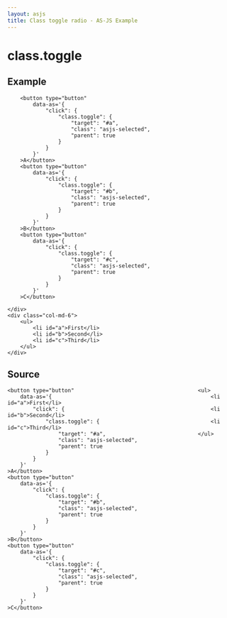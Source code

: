 ```yaml
---
layout: asjs
title: Class toggle radio - AS-JS Example
---
```


# class.toggle

## Example

<div class="row mt-30">
    <div class="col-md-6">

        <button type="button"
            data-as='{
                "click": {
                    "class.toggle": {
                        "target": "#a",
                        "class": "asjs-selected",
                        "parent": true
                    }
                }
            }'
        >A</button>
        <button type="button"
            data-as='{
                "click": {
                    "class.toggle": {
                        "target": "#b",
                        "class": "asjs-selected",
                        "parent": true
                    }
                }
            }'
        >B</button>
        <button type="button"
            data-as='{
                "click": {
                    "class.toggle": {
                        "target": "#c",
                        "class": "asjs-selected",
                        "parent": true
                    }
                }
            }'
        >C</button>

    </div>
    <div class="col-md-6">
        <ul>
            <li id="a">First</li>
            <li id="b">Second</li>
            <li id="c">Third</li>
        </ul>
    </div>
</div>

## Source

```
<button type="button"                                       <ul>
    data-as='{                                                  <li id="a">First</li>
        "click": {                                              <li id="b">Second</li>
            "class.toggle": {                                   <li id="c">Third</li>
                "target": "#a",                             </ul>
                "class": "asjs-selected",
                "parent": true
            }
        }
    }'
>A</button>
<button type="button"
    data-as='{
        "click": {
            "class.toggle": {
                "target": "#b",
                "class": "asjs-selected",
                "parent": true
            }
        }
    }'
>B</button>
<button type="button"
    data-as='{
        "click": {
            "class.toggle": {
                "target": "#c",
                "class": "asjs-selected",
                "parent": true
            }
        }
    }'
>C</button>
```
